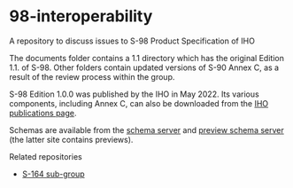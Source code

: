 # 98-interoperability
 A repository to discuss issues to S-98 Product Specification of IHO

 The documents folder contains a 1.1 directory which has the original Edition 1.1. of S-98. Other folders contain updated versions of S-90 Annex C, as a result of the review process within the group.

 S-98 Edition 1.0.0 was published by the IHO in May 2022. Its various components, including Annex C, can also be downloaded from the [IHO publications page](https://iho.int/en/standards-and-specifications).
 
 Schemas are available from the [schema server](https://schemas.s100dev.net) and [preview schema server](https://staging.s100dev.net) (the latter site contains previews).
 
 Related repositories
 - [S-164 sub-group](https://github.com/iho-ohi/S-164-Sub-Group)
